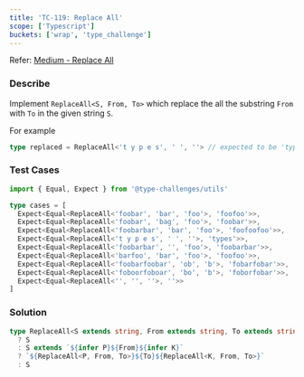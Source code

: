 ```yaml
---
title: 'TC-119: Replace All'
scope: ['Typescript']
buckets: ['wrap', 'type_challenge']
---
```


Refer: [Medium - Replace All](https://github.com/type-challenges/type-challenges/blob/master/questions/119-medium-replaceall/README.md)

### Describe

Implement `ReplaceAll<S, From, To>` which replace the all the substring `From` with `To` in the given string `S`.

For example

```typescript
type replaced = ReplaceAll<'t y p e s', ' ', ''> // expected to be 'types'
```

### Test Cases

```typescript
import { Equal, Expect } from '@type-challenges/utils'

type cases = [
  Expect<Equal<ReplaceAll<'foobar', 'bar', 'foo'>, 'foofoo'>>,
  Expect<Equal<ReplaceAll<'foobar', 'bag', 'foo'>, 'foobar'>>,
  Expect<Equal<ReplaceAll<'foobarbar', 'bar', 'foo'>, 'foofoofoo'>>,
  Expect<Equal<ReplaceAll<'t y p e s', ' ', ''>, 'types'>>,
  Expect<Equal<ReplaceAll<'foobarbar', '', 'foo'>, 'foobarbar'>>,
  Expect<Equal<ReplaceAll<'barfoo', 'bar', 'foo'>, 'foofoo'>>,
  Expect<Equal<ReplaceAll<'foobarfoobar', 'ob', 'b'>, 'fobarfobar'>>,
  Expect<Equal<ReplaceAll<'foboorfoboar', 'bo', 'b'>, 'foborfobar'>>,
  Expect<Equal<ReplaceAll<'', '', ''>, ''>>
]
```

### Solution

```typescript
type ReplaceAll<S extends string, From extends string, To extends string> = From extends ''
  ? S
  : S extends `${infer P}${From}${infer K}`
  ? `${ReplaceAll<P, From, To>}${To}${ReplaceAll<K, From, To>}`
  : S
```
